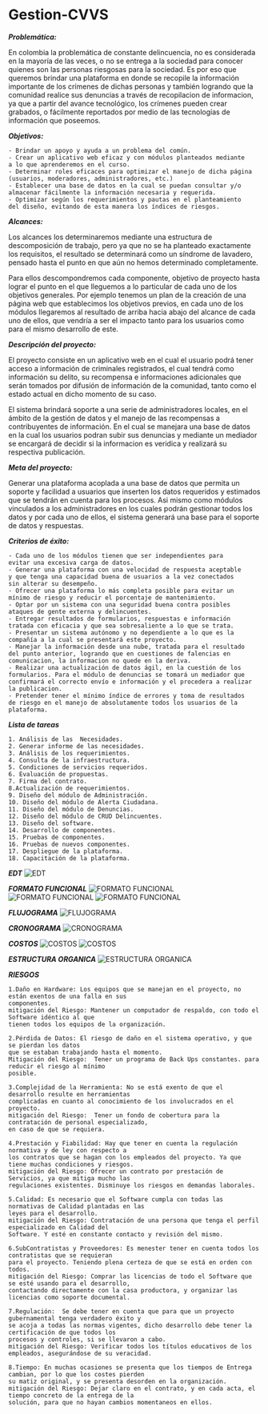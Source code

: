 # Gestion-CVVS

***Problemática:***

En colombia la problemática de constante delincuencia, no es considerada en la mayoría de las veces, o no se entrega a la sociedad para conocer quienes son las personas riesgosas para la sociedad. Es por eso que queremos brindar una plataforma en donde se recopile la información importante de los crímenes de dichas personas y también logrando que la comunidad realice sus denuncias a través de recopilacion de informacion, ya que a partir del avance tecnológico, los crímenes pueden crear grabados, o fácilmente reportados por medio de las tecnologías de información que poseemos.




***Objetivos:***
```plain
- Brindar un apoyo y ayuda a un problema del común.
- Crear un aplicativo web eficaz y con módulos planteados mediante 
a lo que aprenderemos en el curso.
- Determinar roles eficaces para optimizar el manejo de dicha página
(usuarios, moderadores, administradores, etc.)
- Establecer una base de datos en la cual se puedan consultar y/o 
almacenar fácilmente la información necesaria y requerida.
- Optimizar según los requerimientos y pautas en el planteamiento 
del diseño, evitando de esta manera los índices de riesgos.
```

***Alcances:***

Los alcances los determinaremos mediante una estructura de descomposición de trabajo, pero ya que no se ha planteado exactamente los requisitos, el resultado se determinará como un síndrome de lavadero, pensado hasta el punto en que aún no hemos determinado completamente.

Para ellos descompondremos cada componente, objetivo de proyecto hasta lograr el punto en el que lleguemos a lo particular de cada uno de los objetivos generales. Por ejemplo tenemos un plan de la creación de una página web que establecimos los objetivos previos, en cada uno de los módulos llegaremos al resultado de arriba hacia abajo del alcance de cada uno de ellos, que vendría a ser el impacto tanto para los usuarios como para el mismo desarrollo de este. 

***Descripción del proyecto:***

El proyecto consiste en un aplicativo web en el cual el usuario podrá tener acceso a información de criminales registrados, el cual tendrá como información su delito, su recompensa e informaciones adicionales que serán tomados por difusión de información de la comunidad, tanto como el estado actual en dicho momento de su caso.

El sistema brindará soporte a una serie de administradores locales, en el ámbito de la gestión de datos y el manejo de las recompensas a contribuyentes de información. En el cual se manejara una base de datos en la cual los usuarios podran subir sus denuncias y mediante un mediador se encargará de decidir si la informacion es veridica y realizará su respectiva publicación.


***Meta del proyecto:***

Generar una plataforma acoplada a una base de datos que permita un soporte y facilidad a usuarios que inserten los datos requeridos y estimados que se tendrán en cuenta para los procesos. Asi mismo como módulos vinculados a los administradores en los cuales podrán gestionar todos los datos y por cada uno de ellos, el sistema generará una base para el soporte de datos y respuestas.

***Criterios de éxito:***
```plain
- Cada uno de los módulos tienen que ser independientes para 
evitar una excesiva carga de datos.
- Generar una plataforma con una velocidad de respuesta aceptable
y que tenga una capacidad buena de usuarios a la vez conectados
sin alterar su desempeño.
- Ofrecer una plataforma lo más completa posible para evitar un 
mínimo de riesgo y reducir el porcentaje de mantenimiento.
- Optar por un sistema con una seguridad buena contra posibles 
ataques de gente externa y delincuentes.
- Entregar resultados de formularios, respuestas e información 
tratada con eficacia y que sea sobresaliente a lo que se trata.
- Presentar un sistema autónomo y no dependiente a lo que es la
compañía a la cual se presentará este proyecto.
- Manejar la información desde una nube, tratada para el resultado
del punto anterior, logrando que en cuestiones de falencias en 
comunicacion, la informacion no quede en la deriva.
- Realizar una actualización de datos ágil, en la cuestión de los
formularios. Para el módulo de denuncias se tomará un mediador que
confirmará el correcto envío e información y el procedera a realizar
la publicacion.
- Pretender tener el mínimo índice de errores y toma de resultados 
de riesgo en el manejo de absolutamente todos los usuarios de la plataforma.
```






***Lista de tareas***
```plain
1. Análisis de las  Necesidades.
2. Generar informe de las necesidades.
3. Análisis de los requerimientos.
4. Consulta de la infraestructura.
5. Condiciones de servicios requeridos.
6. Evaluación de propuestas.
7. Firma del contrato.
8.Actualización de requerimientos.
9. Diseño del módulo de Administración.
10. Diseño del módulo de Alerta Ciudadana.
11. Diseño del módulo de Denuncias.
12. Diseño del módulo de CRUD Delincuentes.
13. Diseño del software.
14. Desarrollo de componentes. 
15. Pruebas de componentes.
16. Pruebas de nuevos componentes.
17. Despliegue de la plataforma.
18. Capacitación de la plataforma.
```
***EDT***
![EDT](https://github.com/adrianga96/Gestion-CVVS/blob/master/EDT.png)

***FORMATO FUNCIONAL***
![FORMATO FUNCIONAL](https://github.com/adrianga96/Gestion-CVVS/blob/master/ff1.png)
![FORMATO FUNCIONAL](https://github.com/adrianga96/Gestion-CVVS/blob/master/ff2.png)
![FORMATO FUNCIONAL](https://github.com/adrianga96/Gestion-CVVS/blob/master/ff3.png)

***FLUJOGRAMA***
![FLUJOGRAMA](https://github.com/adrianga96/Gestion-CVVS/blob/master/flujo.png)

***CRONOGRAMA***
![CRONOGRAMA](https://github.com/adrianga96/Gestion-CVVS/blob/master/crono1.png)

***COSTOS***
![COSTOS](https://github.com/adrianga96/Gestion-CVVS/blob/master/cost1.png)
![COSTOS](https://github.com/adrianga96/Gestion-CVVS/blob/master/cost2.png)

***ESTRUCTURA ORGANICA***
![ESTRUCTURA ORGANICA](https://github.com/adrianga96/Gestion-CVVS/blob/master/est%20org.png)

***RIESGOS***
```plain
1.Daño en Hardware: Los equipos que se manejan en el proyecto, no están exentos de una falla en sus 
componentes. 
mitigación del Riesgo: Mantener un computador de respaldo, con todo el    Software idéntico al que 
tienen todos los equipos de la organización.

2.Pérdida de Datos: El riesgo de daño en el sistema operativo, y que se pierdan los datos 
que se estaban trabajando hasta el momento.
Mitigación del Riesgo:  Tener un programa de Back Ups constantes. para reducir el riesgo al mínimo 
posible.

3.Complejidad de la Herramienta: No se está exento de que el desarrollo resulte en herramientas 
complicadas en cuanto al conocimiento de los involucrados en el proyecto.
mitigación del Riesgo:  Tener un fondo de cobertura para la contratación de personal especializado, 
en caso de que se requiera.

4.Prestación y Fiabilidad: Hay que tener en cuenta la regulación normativa y de ley con respecto a 
los contratos que se hagan con los empleados del proyecto. Ya que tiene muchas condiciones y riesgos.
mitigación del Riesgo: Ofrecer un contrato por prestación de Servicios, ya que mitiga mucho las 
regulaciones existentes. Disminuye los riesgos en demandas laborales.

5.Calidad: Es necesario que el Software cumpla con todas las normativas de Calidad plantadas en las
leyes para el desarrollo.
mitigación del Riesgo: Contratación de una persona que tenga el perfil especializado en Calidad del 
Software. Y esté en constante contacto y revisión del mismo.

6.SubContratistas y Proveedores: Es menester tener en cuenta todos los contratistas que se requieran
para el proyecto. Teniendo plena certeza de que se está en orden con todos. 
mitigación del Riesgo: Comprar las licencias de todo el Software que se esté usando para el desarrollo,
contactando directamente con la casa productora, y organizar las licencias como soporte documental.

7.Regulación:  Se debe tener en cuenta que para que un proyecto gubernamental tenga verdadero éxito y 
se acoja a todas las normas vigentes, dicho desarrollo debe tener la certificación de que todos los 
procesos y controles, si se llevaron a cabo.
mitigación del Riesgo: Verificar todos los títulos educativos de los empleados, asegurándose de su veracidad.

8.Tiempo: En muchas ocasiones se presenta que los tiempos de Entrega cambian, por lo que los costes pierden 
su matiz original, y se presenta desorden en la organización.
mitigación del Riesgo: Dejar claro en el contrato, y en cada acta, el tiempo concreto de la entrega de la 
solución, para que no hayan cambios momentaneos en ellos. 
```
